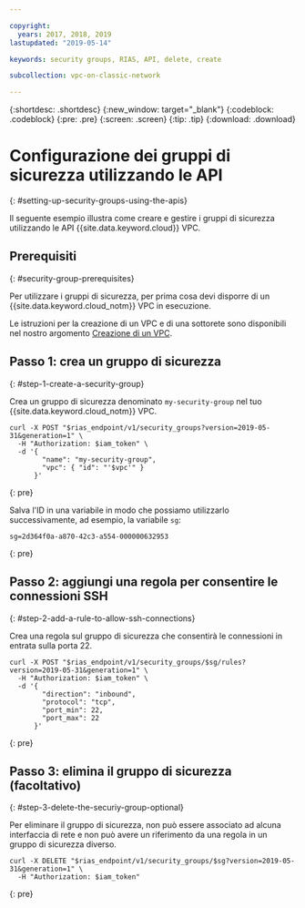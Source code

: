 ```yaml
---

copyright:
  years: 2017, 2018, 2019
lastupdated: "2019-05-14"

keywords: security groups, RIAS, API, delete, create

subcollection: vpc-on-classic-network

---
```


{:shortdesc: .shortdesc}
{:new_window: target="_blank"}
{:codeblock: .codeblock}
{:pre: .pre}
{:screen: .screen}
{:tip: .tip}
{:download: .download}

# Configurazione dei gruppi di sicurezza utilizzando le API
{: #setting-up-security-groups-using-the-apis}

Il seguente esempio illustra come creare e gestire i gruppi di sicurezza utilizzando le API {{site.data.keyword.cloud}} VPC.

## Prerequisiti
{: #security-group-prerequisites}

Per utilizzare i gruppi di sicurezza, per prima cosa devi disporre di un {{site.data.keyword.cloud_notm}} VPC in esecuzione.

Le istruzioni per la creazione di un VPC e di una sottorete sono disponibili nel nostro argomento [Creazione di un VPC](/docs/vpc-on-classic?topic=vpc-on-classic-creating-a-vpc-using-the-rest-apis).

## Passo 1: crea un gruppo di sicurezza
{: #step-1-create-a-security-group}

Crea un gruppo di sicurezza denominato `my-security-group` nel tuo {{site.data.keyword.cloud_notm}} VPC.

```
curl -X POST "$rias_endpoint/v1/security_groups?version=2019-05-31&generation=1" \
  -H "Authorization: $iam_token" \
  -d '{
        "name": "my-security-group",
        "vpc": { "id": "'$vpc'" }
      }'
```
{: pre}

Salva l'ID in una variabile in modo che possiamo utilizzarlo successivamente, ad esempio, la variabile `sg`:

```
sg=2d364f0a-a870-42c3-a554-000000632953
```
{: pre}

## Passo 2: aggiungi una regola per consentire le connessioni SSH
{: #step-2-add-a-rule-to-allow-ssh-connections}

Crea una regola sul gruppo di sicurezza che consentirà le connessioni in entrata sulla porta 22.

```
curl -X POST "$rias_endpoint/v1/security_groups/$sg/rules?version=2019-05-31&generation=1" \
  -H "Authorization: $iam_token" \
  -d '{
        "direction": "inbound",
        "protocol": "tcp",
        "port_min": 22,
        "port_max": 22
      }'
```
{: pre}

## Passo 3: elimina il gruppo di sicurezza (facoltativo)
{: #step-3-delete-the-securiy-group-optional}

Per eliminare il gruppo di sicurezza, non può essere associato ad alcuna interfaccia di rete e non può avere un riferimento da una regola in un gruppo di sicurezza diverso.

```
curl -X DELETE "$rias_endpoint/v1/security_groups/$sg?version=2019-05-31&generation=1" \
  -H "Authorization: $iam_token"
```
{: pre}
